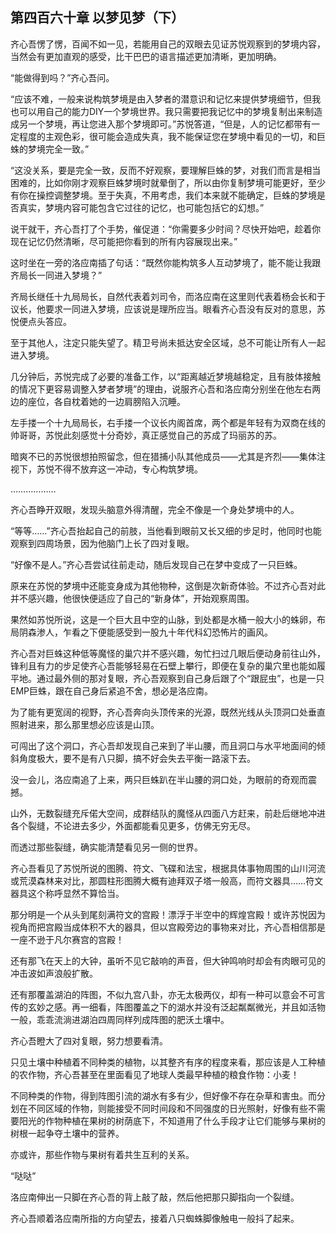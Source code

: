 ## 第四百六十章 以梦见梦（下）
齐心吾愣了愣，百闻不如一见，若能用自己的双眼去见证苏悦观察到的梦境内容，当然会有更加直观的感受，比干巴巴的语言描述更加清晰，更加明确。

“能做得到吗？”齐心吾问。

“应该不难，一般来说构筑梦境是由入梦者的潜意识和记忆来提供梦境细节，但我也可以用自己的能力DIY一个梦境世界。我只需要把我记忆中的梦境复制出来制造成另一个梦境，再让您进入那个梦境即可。”苏悦答道，“但是，人的记忆都带有一定程度的主观色彩，很可能会造成失真，我不能保证您在梦境中看见的一切，和巨蛛的梦境完全一致。”

“这没关系，要是完全一致，反而不好观察，要理解巨蛛的梦，对我们而言是相当困难的，比如你刚才观察巨蛛梦境时就晕倒了，所以由你复制梦境可能更好，至少有你在操控调整梦境。至于失真，不用考虑，我们本来就不能确定，巨蛛的梦境是否真实，梦境内容可能包含它过往的记忆，也可能包括它的幻想。”

说干就干，齐心吾打了个手势，催促道：“你需要多少时间？尽快开始吧，趁着你现在记忆仍然清晰，尽可能把你看到的所有内容展现出来。”

这时坐在一旁的洛应南插了句话：“既然你能构筑多人互动梦境了，能不能让我跟齐局长一同进入梦境？”

齐局长继任十九局局长，自然代表着刘司令，而洛应南在这里则代表着杨会长和于议长，他要求一同进入梦境，应该说是理所应当。眼看齐心吾没有反对的意思，苏悦便点头答应。

至于其他人，注定只能失望了。精卫号尚未抵达安全区域，总不可能让所有人一起进入梦境。

几分钟后，苏悦完成了必要的准备工作，以“距离越近梦境越稳定，且有肢体接触的情况下更容易调整入梦者梦境”的理由，说服齐心吾和洛应南分别坐在他左右两边的座位，各自枕着她的一边肩膀陷入沉睡。

左手搂一个十九局局长，右手搂一个议长内阁首席，两个都是年轻有为双商在线的帅哥哥，苏悦此刻感觉十分奇妙，真正感觉自己的苏成了玛丽苏的苏。

暗爽不已的苏悦很想拍照留念，但在猎捕小队其他成员——尤其是齐烈——集体注视下，苏悦不得不放弃这一冲动，专心构筑梦境。

………………

齐心吾睁开双眼，发现头脑意外得清醒，完全不像是一个身处梦境中的人。

“等等……”齐心吾抬起自己的前肢，当他看到眼前又长又细的步足时，他同时也能观察到四周场景，因为他脑门上长了四对复眼。

“好像不是人。”齐心吾尝试往前走动，随后发现自己在梦中变成了一只巨蛛。

原来在苏悦的梦境中还能变身成为其他物种，这倒是次新奇体验。不过齐心吾对此并不感兴趣，他很快便适应了自己的“新身体”，开始观察周围。

果然如苏悦所说，这是一个巨大且中空的山脉，到处都是水桶一般大小的蛛卵，布局阴森渗人，乍看之下便能感受到一股九十年代科幻恐怖片的画风。

齐心吾对巨蛛这种低等魔怪的巢穴并不感兴趣，匆忙扫过几眼后便动身前往山外，锋利且有力的步足使齐心吾能够轻易在石壁上攀行，即便在复杂的巢穴里也能如履平地。通过最外侧的那对复眼，齐心吾观察到自己身后跟了个“跟屁虫”，也是一只EMP巨蛛，跟在自己身后紧追不舍，想必是洛应南。

为了能有更宽阔的视野，齐心吾奔向头顶传来的光源，既然光线从头顶洞口处垂直照射进来，那么那里想必应该是山顶。

可闯出了这个洞口，齐心吾却发现自己来到了半山腰，而且洞口与水平地面间的倾斜角度极大，要不是有八只脚，搞不好会失去平衡一路滚下去。

没一会儿，洛应南追了上来，两只巨蛛趴在半山腰的洞口处，为眼前的奇观而震撼。

山外，无数裂缝充斥偌大空间，成群结队的魔怪从四面八方赶来，前赴后继地冲进各个裂缝，不论进去多少，外面都能看见更多，仿佛无穷无尽。

而透过那些裂缝，确实能清楚看见另一侧的世界。

齐心吾看见了苏悦所说的图腾、符文、飞碟和法宝，根据具体事物周围的山川河流或荒漠森林来对比，那圆柱形图腾大概有迪拜双子塔一般高，而符文器具……符文器具这个称呼显然不算恰当。

那分明是一个从头到尾刻满符文的宫殿！漂浮于半空中的辉煌宫殿！或许苏悦因为视角而把宫殿当成体积不大的器具，但以宫殿旁边的事物来对比，齐心吾相信那是一座不逊于凡尔赛宫的宫殿！

还有那飞在天上的大钟，虽听不见它敲响的声音，但大钟鸣响时却会有肉眼可见的冲击波如声浪般扩散。

还有那覆盖湖泊的阵图，不似九宫八卦，亦无太极两仪，却有一种可以意会不可言传的玄妙之感。再一细看，阵图覆盖之下的湖水并没有泛起粼粼微光，并且如活物一般，乖乖流淌进湖泊四周同样列成阵图的肥沃土壤中。

齐心吾瞪大了四对复眼，努力想要看清。

只见土壤中种植着不同种类的植物，以其整齐有序的程度来看，那应该是人工种植的农作物，齐心吾甚至在里面看见了地球人类最早种植的粮食作物：小麦！

不同种类的作物，得到阵图引流的湖水有多有少，但好像不存在杂草和害虫。而分划在不同区域的作物，则能接受不同时间段和不同强度的日光照射，好像有些不需要阳光的作物种植在果树的树荫底下，不知道用了什么手段才让它们能够与果树的树根一起争夺土壤中的营养。

亦或许，那些作物与果树有着共生互利的关系。

“哒哒”

洛应南伸出一只脚在齐心吾的背上敲了敲，然后他把那只脚指向一个裂缝。

齐心吾顺着洛应南所指的方向望去，接着八只蜘蛛脚像触电一般抖了起来。

